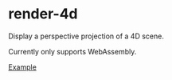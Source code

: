 # render-4d

Display a perspective projection of a 4D scene.

Currently only supports WebAssembly.

[Example](https://github.com/finegeometer/render-4d-rs/blob/master/examples/example/README.md)
